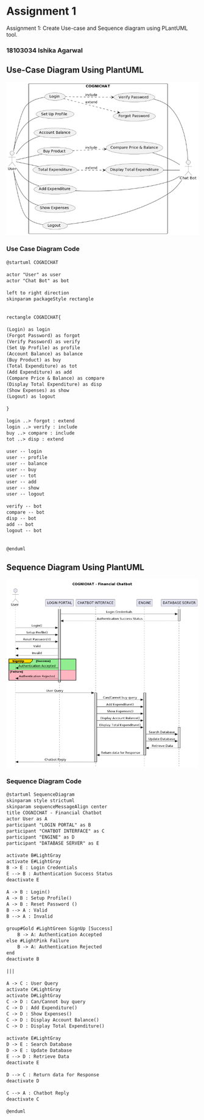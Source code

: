 # Assignment 1

Assignment 1: Create Use-case and Sequence diagram using PLantUML tool. 


### 18103034 Ishika Agarwal

## Use-Case Diagram Using PlantUML

![alt Image](https://github.com/ishika-1/SoftwareTesting/blob/main/Assignment%201/UseCaseDiagram.png)

### Use Case Diagram Code
```
@startuml COGNICHAT

actor "User" as user
actor "Chat Bot" as bot

left to right direction
skinparam packageStyle rectangle


rectangle COGNICHAT{

(Login) as login
(Forgot Password) as forgot
(Verify Password) as verify
(Set Up Profile) as profile
(Account Balance) as balance
(Buy Product) as buy
(Total Expenditure) as tot
(Add Expenditure) as add
(Compare Price & Balance) as compare
(Display Total Expenditure) as disp
(Show Expenses) as show
(Logout) as logout

}

login ..> forgot : extend
login ..> verify : include
buy ..> compare : include
tot ..> disp : extend

user -- login
user -- profile
user -- balance
user -- buy
user -- tot
user -- add
user -- show
user -- logout

verify -- bot
compare -- bot
disp -- bot
add -- bot
logout -- bot


@enduml
```



## Sequence Diagram Using PlantUML

![alt Image](https://github.com/ishika-1/SoftwareTesting/blob/main/Assignment%201/SequenceDiagram.png)

### Sequence Diagram Code
```
@startuml SequenceDiagram
skinparam style strictuml
skinparam sequenceMessageAlign center
title COGNICHAT - Financial Chatbot
actor User as A
participant "LOGIN PORTAL" as B
participant "CHATBOT INTERFACE" as C
participant "ENGINE" as D
participant "DATABASE SERVER" as E

activate B#LightGray
activate E#LightGray
B -> E : Login Credentials
E --> B : Authentication Success Status
deactivate E

A -> B : Login()
A -> B : Setup Profile()
A -> B : Reset Password ()
B --> A : Valid
B --> A : Invalid

group#Gold #LightGreen SignUp [Success]
    B -> A: Authentication Accepted
else #LightPink Failure
    B -> A: Authentication Rejected
end
deactivate B

|||

A -> C : User Query
activate C#LightGray
activate D#LightGray
C -> D : Can/Cannot buy query
C -> D : Add Expenditure()
C -> D : Show Expenses()
C -> D : Display Account Balance()
C -> D : Display Total Expenditure()

activate E#LightGray
D -> E : Search Database
D -> E : Update Database
E --> D : Retrieve Data
deactivate E

D --> C : Return data for Response
deactivate D

C --> A : Chatbot Reply
deactivate C

@enduml
```
